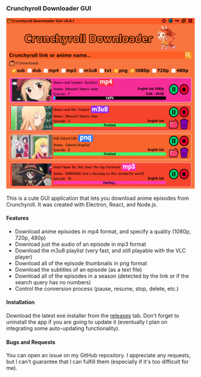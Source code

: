 ### Crunchyroll Downloader GUI

<img src="assets/example.png">

This is a cute GUI application that lets you download anime episodes from Crunchyroll. It was created with Electron, React, and Node.js.

#### Features
- Download anime episodes in mp4 format, and specify a quality (1080p, 720p, 480p)
- Download just the audio of an episode in mp3 format
- Download the m3u8 playlist (very fast, and still playable with the VLC player)
- Download all of the episode thumbnails in png format
- Download the subtitles of an episode (as a text file)
- Download all of the episodes in a season (detected by the link or if the search query has no numbers)
- Control the conversion process (pause, resume, stop, delete, etc.)

#### Installation

Download the latest exe installer from the [releases](https://github.com/Tenpi/Crunchyroll-Downloader-GUI/releases) tab. Don't forget to
uninstall the app if you are going to update it (eventually I plan on integrating some auto-updating functionality).

#### Bugs and Requests

You can open an issue on my GitHub repository. I appreciate any requests, but I can't guarantee that I can fulfill them (especially
if it's too difficult for me).